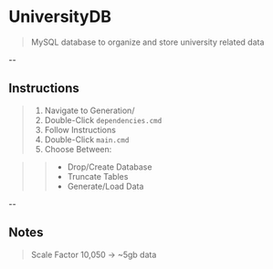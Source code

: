 # UniversityDB
> MySQL database to organize and store university related data

--
## Instructions
> 1. Navigate to Generation/
> 2. Double-Click ```dependencies.cmd```
> 3. Follow Instructions
> 4. Double-Click ```main.cmd```
> 5. Choose Between:

>> * Drop/Create Database
>> * Truncate Tables
>> * Generate/Load Data

--
## Notes
> Scale Factor 10,050 -> ~5gb data